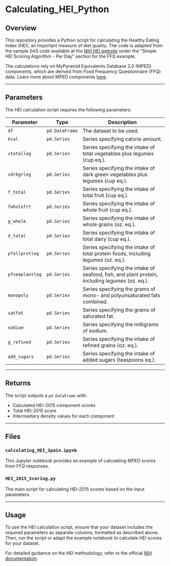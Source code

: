 # Calculating\_HEI\_Python

## Overview

This repository provides a Python script for calculating the Healthy Eating Index (HEI), an important measure of diet quality. The code is adapted from the sample SAS code available at the [NIH HEI website](https://epi.grants.cancer.gov/hei/sas-code.html) under the "Simple HEI Scoring Algorithm - Per Day" section for the FFQ example.

The calculations rely on MyPyramid Equivalents Database 2.0 (MPED) components, which are derived from Food Frequency Questionnaire (FFQ) data. Learn more about MPED components [here](https://www.whi.org/md/diet-dataset-bottom).

---

## Parameters

The HEI calculation script requires the following parameters:

| Parameter       | Type           | Description                                                                                    |
| --------------- | -------------- | ---------------------------------------------------------------------------------------------- |
| `df`            | `pd.DataFrame` | The dataset to be used.                                                                        |
| `kcal`          | `pd.Series`    | Series specifying calorie amount.                                                              |
| `vtotalleg`     | `pd.Series`    | Series specifying the intake of total vegetables plus legumes (cup eq.).                       |
| `vdrkgrleg`     | `pd.Series`    | Series specifying the intake of dark green vegetables plus legumes (cup eq.).                  |
| `f_total`       | `pd.Series`    | Series specifying the intake of total fruit (cup eq.).                                         |
| `fwholefrt`     | `pd.Series`    | Series specifying the intake of whole fruit (cup eq.).                                         |
| `g_whole`       | `pd.Series`    | Series specifying the intake of whole grains (oz. eq.).                                        |
| `d_total`       | `pd.Series`    | Series specifying the intake of total dairy (cup eq.).                                         |
| `pfallprotleg`  | `pd.Series`    | Series specifying the intake of total protein foods, including legumes (oz. eq.).              |
| `pfseaplantleg` | `pd.Series`    | Series specifying the intake of seafood, fish, and plant protein, including legumes (oz. eq.). |
| `monopoly`      | `pd.Series`    | Series specifying the grams of mono- and polyunsaturated fats combined.                        |
| `satfat`        | `pd.Series`    | Series specifying the grams of saturated fat.                                                  |
| `sodium`        | `pd.Series`    | Series specifying the milligrams of sodium.                                                    |
| `g_refined`     | `pd.Series`    | Series specifying the intake of refined grains (oz. eq.).                                      |
| `add_sugars`    | `pd.Series`    | Series specifying the intake of added sugars (teaspoons eq.).                                  |

---

## Returns

The script outputs a `pd.DataFrame` with:

- Calculated HEI-2015 component scores
- Total HEI-2015 score
- Intermediary density values for each component

---

## Files

### `calculating_HEI_Spain.ipynb`

This Jupyter notebook provides an example of calculating MPED scores from FFQ responses.

### `HEI_2015_Scoring.py`

The main script for calculating HEI-2015 scores based on the input parameters.

---

## Usage

To use the HEI calculation script, ensure that your dataset includes the required parameters as separate columns, formatted as described above. Then, run the script or adapt the example notebook to calculate HEI scores for your dataset.

For detailed guidance on the HEI methodology, refer to the official [NIH documentation](https://epi.grants.cancer.gov/hei/).

